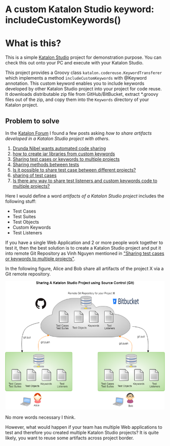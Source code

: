 A custom Katalon Studio keyword: includeCustomKeywords()
====

# What is this?

This is a simple [Katalon Studio](https://www.katalon.com/) project for demonstration purpose.
You can check this out onto your PC and execute with your Katalon Studio.

This project provides a Groovy class `katalon.codereuse.KeywordTransferer` which
implements a method `includeCustomKeywords` with @Keyword annotation. This custom keyword enables you
to include keywords developed by other Katalon Studio project into your project for code reuse. It downloads distributable zip file from GitHub/BitBucket, extract \*.groovy files out of the zip, and copy them into the `Keywords` directory of your Katalon project.

## Problem to solve

In the [Katalon Forum](https://forum.katalon.com/discussions) I found a few posts asking *how to share artifacts developed in a Katalon Studio project with others*.

1. [Drunda Nibel wants automated code sharing](https://forum.katalon.com/discussion/comment/19738)
2. [how to create jar libraries from custom keywords](https://forum.katalon.com/discussion/8518/how-to-create-jar-libraries-from-custom-keywords?new=1)
3. [Sharing test cases or keywords to multiple projects](https://forum.katalon.com/discussion/5343/sharing-test-cases-or-keywords-to-multiple-projects)
3. [Sharing methods between tests](https://forum.katalon.com/discussion/2159/sharing-methods-between-tests)
4. [Is it possible to share test case between different projects?](https://forum.katalon.com/discussion/2104/is-it-possible-to-share-test-case-between-different-projects)
5. [sharing of test cases](https://forum.katalon.com/discussion/7432/sharing-of-test-cases)
6. [Is there any way to share test listeners and custom keywords code to multiple projects?](https://forum.katalon.com/discussion/6063/is-there-any-way-to-share-test-listeners-and-custom-keywords-code-to-multiple-projects)

Here I would define a word *artifacts of a Katalon Studio project* includes the following stuff:

- Test Cases
- Test Suites
- Test Objects
- Custom Keywords
- Test Listeners

If you have a single Web Application and 2 or more people work together to test it, then the best solution is to create a Katalon Studio project and put it into remote Git Repository as Vinh Nguyen mentioned in ["Sharing test cases or keywords to multiple projects"](https://forum.katalon.com/discussion/5343/sharing-test-cases-or-keywords-to-multiple-projects).

In the following figure, Alice and Bob share all artifacts of the project X via a Git remote repository.

![Sharing project by remote Git repository](https://github.com/kazurayam/CodeReuseInKatalonStudio/blob/master/docs/Sharing%20project%20by%20remote%20Git%20repository.png)

No more words necessary I think.

However, what would happen if your team has multiple Web applications to test and therefore you created multiple Katalon Studio projects? It is quite likely, you want to reuse some artifacts across project border.
